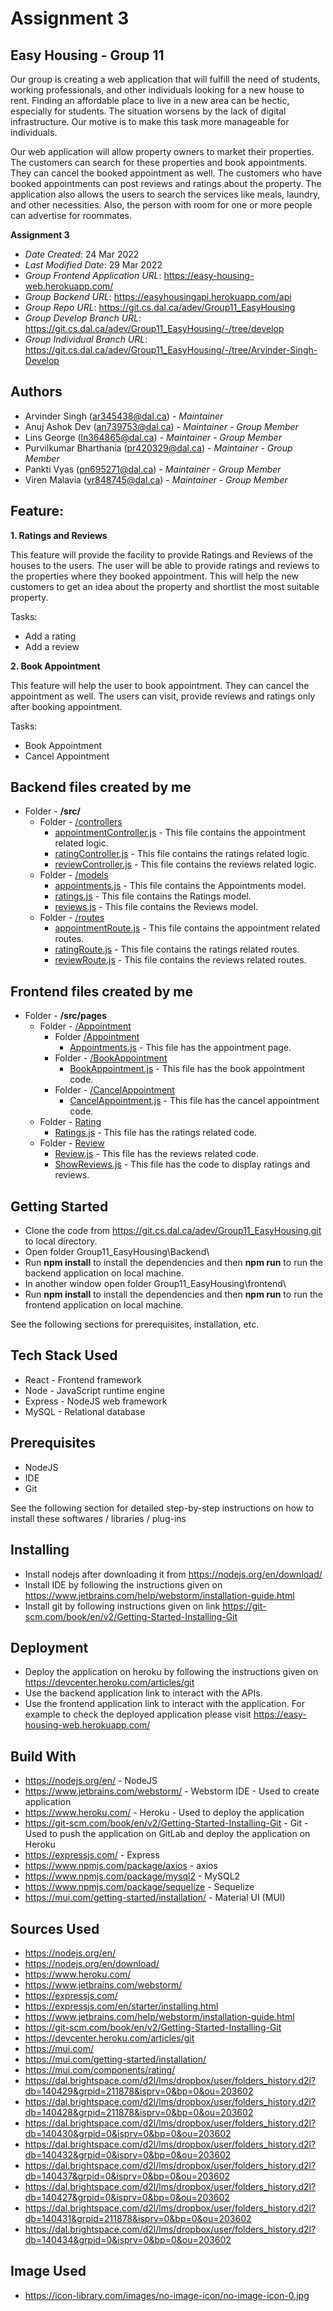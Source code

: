 <!--- The following README.md sample file was adapted from https://dal.brightspace.com/d2l/le/content/203602/viewContent/2836201/View by Arvinder Singh for academic use --->

# Assignment 3

## Easy Housing - Group 11

Our group is creating a web application that will fulfill the need of students, working professionals, and other individuals 
looking for a new house to rent. Finding an affordable place to live in a new area can be hectic, especially for students.
The situation worsens by the lack of digital infrastructure. Our motive is to make this task more manageable for individuals.

Our web application will allow property owners to market their properties. The customers can search for these
properties and book appointments. They can cancel the booked appointment as well. The customers who have booked appointments
can post reviews and ratings about the property. The application also allows the users to search the services like meals,
laundry, and other necessities. Also, the person with room for one or more people can advertise for roommates.

**Assignment 3**

* *Date Created*: 24 Mar 2022
* *Last Modified Date*: 29 Mar 2022
* *Group Frontend Application URL*: https://easy-housing-web.herokuapp.com/
* *Group Backend URL*: https://easyhousingapi.herokuapp.com/api
* *Group Repo URL*: https://git.cs.dal.ca/adev/Group11_EasyHousing
* *Group Develop Branch URL*: https://git.cs.dal.ca/adev/Group11_EasyHousing/-/tree/develop
* *Group Individual Branch URL*: https://git.cs.dal.ca/adev/Group11_EasyHousing/-/tree/Arvinder-Singh-Develop

## Authors

* Arvinder Singh (ar345438@dal.ca) - *Maintainer*
* Anuj Ashok Dev (an739753@dal.ca) - *Maintainer - Group Member*
* Lins George (ln364865@dal.ca) - *Maintainer - Group Member*
* Purvilkumar Bharthania (pr420329@dal.ca) - *Maintainer - Group Member*
* Pankti Vyas (pn695271@dal.ca) - *Maintainer - Group Member*
* Viren Malavia (vr848745@dal.ca) - *Maintainer - Group Member*

## Feature:

**1. Ratings and Reviews**

This feature will provide the facility to provide Ratings and Reviews of the houses to the users. The user will be able to
provide ratings and reviews to the properties where they booked appointment. This will help the new customers to get an idea
about the property and shortlist the most suitable property.

Tasks:
* Add a rating
* Add a review

**2. Book Appointment**

This feature will help the user to book appointment. They can cancel the appointment as well. The users can visit, provide 
reviews and ratings only after booking appointment.

Tasks:
* Book Appointment
* Cancel Appointment

## Backend files created by me

- Folder - **/src/**
    - Folder - [/controllers](https://git.cs.dal.ca/adev/Group11_EasyHousing/-/tree/develop/Backend/src/controllers)
        - [appointmentController.js](https://git.cs.dal.ca/adev/Group11_EasyHousing/-/blob/develop/Backend/src/controllers/appointmentController.js) - This file contains the appointment related logic.
        - [ratingController.js](https://git.cs.dal.ca/adev/Group11_EasyHousing/-/blob/develop/Backend/src/controllers/ratingController.js) - This file contains the ratings related logic.
        - [reviewController.js](https://git.cs.dal.ca/adev/Group11_EasyHousing/-/blob/develop/Backend/src/controllers/reviewController.js) - This file contains the reviews related logic.
    - Folder - [/models](https://git.cs.dal.ca/adev/Group11_EasyHousing/-/tree/develop/Backend/src/models)
        - [appointments.js](https://git.cs.dal.ca/adev/Group11_EasyHousing/-/blob/develop/Backend/src/models/appointments.js) - This file contains the Appointments model.
        - [ratings.js](https://git.cs.dal.ca/adev/Group11_EasyHousing/-/blob/develop/Backend/src/models/ratings.js) - This file contains the Ratings model.
        - [reviews.js](https://git.cs.dal.ca/adev/Group11_EasyHousing/-/blob/develop/Backend/src/models/reviews.js) - This file contains the Reviews model.
    - Folder - [/routes](https://git.cs.dal.ca/adev/Group11_EasyHousing/-/tree/develop/Backend/src/routes)
        - [appointmentRoute.js](https://git.cs.dal.ca/adev/Group11_EasyHousing/-/blob/develop/Backend/src/routes/appointmentRoute.js) - This file contains the appointment related routes.
        - [ratingRoute.js](https://git.cs.dal.ca/adev/Group11_EasyHousing/-/blob/develop/Backend/src/routes/ratingRoute.js) - This file contains the ratings related routes.
        - [reviewRoute.js](https://git.cs.dal.ca/adev/Group11_EasyHousing/-/blob/develop/Backend/src/routes/reviewRoute.js) - This file contains the reviews related routes.

## Frontend files created by me

- Folder - **/src/pages**
  - Folder - [/Appointment](https://git.cs.dal.ca/adev/Group11_EasyHousing/-/tree/develop/frontend/src/pages/Appointment)
    - Folder [/Appointment](https://git.cs.dal.ca/adev/Group11_EasyHousing/-/tree/develop/frontend/src/pages/Appointment/Appointments)
      - [Appointments.js](https://git.cs.dal.ca/adev/Group11_EasyHousing/-/blob/develop/frontend/src/pages/Appointment/Appointments/Appointments.js) - This file has the appointment page.
    - Folder - [/BookAppointment](https://git.cs.dal.ca/adev/Group11_EasyHousing/-/tree/develop/frontend/src/pages/Appointment/BookAppointment)
      - [BookAppointment.js](https://git.cs.dal.ca/adev/Group11_EasyHousing/-/blob/develop/frontend/src/pages/Appointment/BookAppointment/BookAppointment.js) - This file has the book appointment code.
    - Folder - [/CancelAppointment](https://git.cs.dal.ca/adev/Group11_EasyHousing/-/tree/develop/frontend/src/pages/Appointment/CancelAppointment)
      - [CancelAppointment.js](https://git.cs.dal.ca/adev/Group11_EasyHousing/-/blob/develop/frontend/src/pages/Appointment/CancelAppointment/CancelAppointment.js) - This file has the cancel appointment code.
  - Folder - [Rating](https://git.cs.dal.ca/adev/Group11_EasyHousing/-/tree/develop/frontend/src/pages/Rating)
    - [Ratings.js](https://git.cs.dal.ca/adev/Group11_EasyHousing/-/blob/develop/frontend/src/pages/Rating/Ratings.js) - This file has the ratings related code.
  - Folder - [Review](https://git.cs.dal.ca/adev/Group11_EasyHousing/-/tree/develop/frontend/src/pages/Review)
    - [Review.js](https://git.cs.dal.ca/adev/Group11_EasyHousing/-/blob/develop/frontend/src/pages/Review/Review.js) - This file has the reviews related code.
    - [ShowReviews.js](https://git.cs.dal.ca/adev/Group11_EasyHousing/-/blob/develop/frontend/src/pages/Review/ShowReviews.js) - This file has the code to display ratings and reviews.
    
## Getting Started

* Clone the code from https://git.cs.dal.ca/adev/Group11_EasyHousing.git to local directory.
* Open folder Group11_EasyHousing\Backend\
* Run **npm install** to install the dependencies and then **npm run** to run the backend application on local machine.
* In another window open folder Group11_EasyHousing\frontend\
* Run **npm install** to install the dependencies and then **npm run** to run the frontend application on local machine.

See the following sections for prerequisites, installation, etc.

## Tech Stack Used

* React - Frontend framework
* Node - JavaScript runtime engine
* Express - NodeJS web framework
* MySQL - Relational database

## Prerequisites

* NodeJS
* IDE
* Git

See the following section for detailed step-by-step instructions on how to install these softwares / libraries / plug-ins

## Installing

* Install nodejs after downloading it from https://nodejs.org/en/download/
* Install IDE by following the instructions given on https://www.jetbrains.com/help/webstorm/installation-guide.html
* Install git by following instructions given on link https://git-scm.com/book/en/v2/Getting-Started-Installing-Git

## Deployment

* Deploy the application on heroku by following the instructions given on https://devcenter.heroku.com/articles/git
* Use the backend application link to interact with the APIs.
* Use the frontend application link to interact with the application. For example to check the deployed application please visit https://easy-housing-web.herokuapp.com/

## Build With

* https://nodejs.org/en/ - NodeJS
* https://www.jetbrains.com/webstorm/ - Webstorm IDE - Used to create application
* https://www.heroku.com/ - Heroku - Used to deploy the application
* https://git-scm.com/book/en/v2/Getting-Started-Installing-Git - Git - Used to push the application on GitLab and deploy the application on Heroku
* https://expressjs.com/ - Express
* https://www.npmjs.com/package/axios - axios
* https://www.npmjs.com/package/mysql2 - MySQL2
* https://www.npmjs.com/package/sequelize - Sequelize
* https://mui.com/getting-started/installation/ - Material UI (MUI)

## Sources Used

* https://nodejs.org/en/
* https://nodejs.org/en/download/
* https://www.heroku.com/
* https://www.jetbrains.com/webstorm/
* https://expressjs.com/
* https://expressjs.com/en/starter/installing.html
* https://www.jetbrains.com/help/webstorm/installation-guide.html
* https://git-scm.com/book/en/v2/Getting-Started-Installing-Git
* https://devcenter.heroku.com/articles/git
* https://mui.com/
* https://mui.com/getting-started/installation/
* https://mui.com/components/rating/
* https://dal.brightspace.com/d2l/lms/dropbox/user/folders_history.d2l?db=140429&grpid=211878&isprv=0&bp=0&ou=203602
* https://dal.brightspace.com/d2l/lms/dropbox/user/folders_history.d2l?db=140428&grpid=211878&isprv=0&bp=0&ou=203602
* https://dal.brightspace.com/d2l/lms/dropbox/user/folders_history.d2l?db=140430&grpid=0&isprv=0&bp=0&ou=203602
* https://dal.brightspace.com/d2l/lms/dropbox/user/folders_history.d2l?db=140432&grpid=0&isprv=0&bp=0&ou=203602
* https://dal.brightspace.com/d2l/lms/dropbox/user/folders_history.d2l?db=140437&grpid=0&isprv=0&bp=0&ou=203602
* https://dal.brightspace.com/d2l/lms/dropbox/user/folders_history.d2l?db=140427&grpid=0&isprv=0&bp=0&ou=203602
* https://dal.brightspace.com/d2l/lms/dropbox/user/folders_history.d2l?db=140431&grpid=211878&isprv=0&bp=0&ou=203602
* https://dal.brightspace.com/d2l/lms/dropbox/user/folders_history.d2l?db=140434&grpid=0&isprv=0&bp=0&ou=203602


## Image Used

* https://icon-library.com/images/no-image-icon/no-image-icon-0.jpg